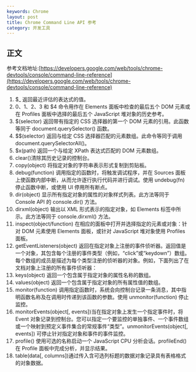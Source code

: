 ```yaml
---
keywords: Chrome
layout: post
title: Chrome Command Line API 参考
category: 开发工具
--- 
```


## 正文

参考文档地址:[https://developers.google.com/web/tools/chrome-devtools/console/command-line-reference](https://developers.google.com/web/tools/chrome-devtools/console/command-line-reference)
1. $_ 返回最近评估的表达式的值。
2. $0、$1、$2、$3 和 $4 命令用作在 Elements 面板中检查的最后五个 DOM 元素或在 Profiles 面板中选择的最后五个 JavaScript 堆对象的历史参考。
3. $(selector) 返回带有指定的 CSS 选择器的第一个 DOM 元素的引用。此函数等同于 document.querySelector() 函数。
4. $$(selector) 返回与给定 CSS 选择器匹配的元素数组。此命令等同于调用 document.querySelectorAll()。
5. $x(path) 返回一个与给定 XPath 表达式匹配的 DOM 元素数组。
6. clear()清除其历史记录的控制台。
7. copy(object) 将指定对象的字符串表示形式复制到剪贴板。
8. debug(function) 调用指定的函数时，将触发调试程序，并在 Sources 面板上使函数内部中断，从而允许逐行执行代码并进行调试。使用 undebug(fn) 停止函数中断，或使用 UI 停用所有断点。
9. dir(object) 显示所有指定对象的属性的对象样式列表。此方法等同于 Console API 的 console.dir() 方法。
10. dirxml(object) 输出以 XML 形式表示的指定对象，如 Elements 标签中所示。此方法等同于 console.dirxml() 方法。
11. inspect(object/function) 在相应的面板中打开并选择指定的元素或对象：针对 DOM 元素使用 Elements 面板，或针对 JavaScript 堆对象使用 Profiles 面板。
12. getEventListeners(object) 返回在指定对象上注册的事件侦听器。返回值是一个对象，其包含每个注册的事件类型（例如，“click”或“keydown”）数组。每个数组的成员是描述为每个类型注册的侦听器的对象。例如，下面列出了在文档对象上注册的所有事件侦听器：
13. keys(object) 返回一个包含属于指定对象的属性名称的数组。
14. values(object) 返回一个包含属于指定对象的所有属性值的数组。
14. monitor(function) 调用指定函数时，系统会向控制台记录一条消息，其中指明函数名称及在调用时传递到该函数的参数。使用 unmonitor(function) 停止监控。
15. monitorEvents(object[, events])当在指定对象上发生一个指定事件时，将 Event 对象记录到控制台。您可以指定一个要监控的单独事件、一个事件数组或一个映射到预定义事件集合的常规事件“类型”。unmonitorEvents(object[, events]) 可停止针对指定对象和事件的事件监控。
16. profile() 使用可选的名称启动一个 JavaScript CPU 分析会话。profileEnd() 在 Profile 面板中完成分析，并显示结果。
17. table(data[, columns])通过传入含可选列标题的数据对象记录具有表格格式的对象数据。


